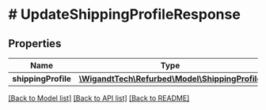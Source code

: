 # # UpdateShippingProfileResponse

## Properties

Name | Type | Description | Notes
------------ | ------------- | ------------- | -------------
**shippingProfile** | [**\WigandtTech\Refurbed\Model\ShippingProfile**](ShippingProfile.md) |  | [optional]

[[Back to Model list]](../../README.md#models) [[Back to API list]](../../README.md#endpoints) [[Back to README]](../../README.md)
